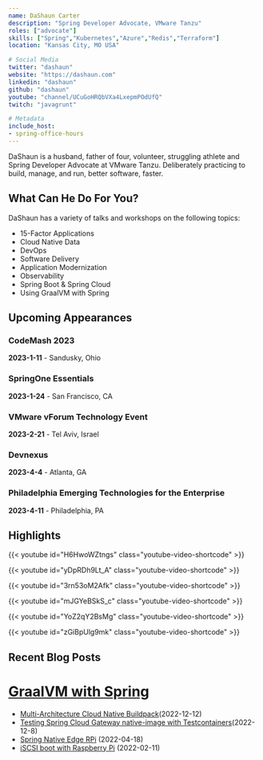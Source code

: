 ```yaml
---
name: DaShaun Carter
description: "Spring Developer Advocate, VMware Tanzu"
roles: ["advocate"]
skills: ["Spring","Kubernetes","Azure","Redis","Terraform"]
location: "Kansas City, MO USA"

# Social Media 
twitter: "dashaun"
website: "https://dashaun.com"
linkedin: "dashaun"
github: "dashaun"
youtube: "channel/UCuGoHRQbVXa4LxepmPOdUfQ"
twitch: "javagrunt"

# Metadata
include_host:
- spring-office-hours
---
```

<!-- markdownlint-disable MD041-->
DaShaun is a husband, father of four, volunteer, struggling athlete and Spring Developer Advocate at VMware Tanzu.
Deliberately practicing to build, manage, and run, better software, faster.

<!--more-->

## What Can He Do For You?

DaShaun has a variety of talks and workshops on the following topics:

- 15-Factor Applications
- Cloud Native Data
- DevOps
- Software Delivery
- Application Modernization
- Observability
- Spring Boot & Spring Cloud
- Using GraalVM with Spring

## Upcoming Appearances

### CodeMash 2023

**2023-1-11** - Sandusky, Ohio

### SpringOne Essentials

**2023-1-24** - San Francisco, CA

### VMware vForum Technology Event

**2023-2-21** - Tel Aviv, Israel

### Devnexus

**2023-4-4** - Atlanta, GA

### Philadelphia Emerging Technologies for the Enterprise

**2023-4-11** - Philadelphia, PA

## Highlights

{{< youtube id="H6HwoWZtngs" class="youtube-video-shortcode" >}}

{{< youtube id="yDpRDh9Lt_A" class="youtube-video-shortcode" >}}

{{< youtube id="3rn53oM2Afk" class="youtube-video-shortcode" >}}

{{< youtube id="mJGYeBSkS_c" class="youtube-video-shortcode" >}}

{{< youtube id="YoZ2qY2BsMg" class="youtube-video-shortcode" >}}

{{< youtube id="zGiBpUlg9mk" class="youtube-video-shortcode" >}}

## Recent Blog Posts

# [GraalVM with Spring](https://tanzu.vmware.com/developer/guides/graalvm-with-spring/)

- [Multi-Architecture Cloud Native Buildpack](https://dashaun.com/posts/teamwork-makes-the-dream-work-for-multiarch-builder/)(2022-12-12)
- [Testing Spring Cloud Gateway native-image with Testcontainers](https://dashaun.com/posts/spring-cloud-gateway-4-0-0-rc2-native-example-with-testcontainers/)(2022-12-8)
- [Spring Native Edge RPi](https://dev.to/dashaun/spring-native-edge-rpi-5c7) (2022-04-18)
- [iSCSI boot with Raspberry Pi](https://dev.to/dashaun/raspberry-pi-3b-iscsi-boot-with-raspios-arm64-a2a) (2022-02-11)